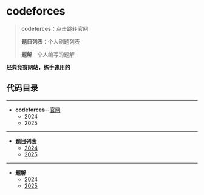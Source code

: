 # codeforces

> **codeforces**：点击跳转官网
> 
> **题目列表**：个人刷题列表
> 
> **题解**：个人编写的题解

**经典竞赛网站，练手速用的**


## 代码目录
---

- **codeforces**--[官网](https://codeforces.com/)
  - 2024
  - 2025
---
- **题目列表**
  - [2024](./2024/README.md)
  - [2025](./2025/README.md)

---
- **题解**
  - [2024](./2024/notes/)
  - [2025](./2025/notes/)


